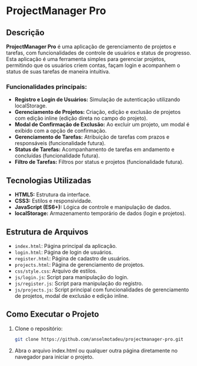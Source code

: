 # ProjectManager Pro

## Descrição

**ProjectManager Pro** é uma aplicação de gerenciamento de projetos e tarefas, com funcionalidades de controle de usuários e status de progresso. Esta aplicação é uma ferramenta simples para gerenciar projetos, permitindo que os usuários criem contas, façam login e acompanhem o status de suas tarefas de maneira intuitiva.

### Funcionalidades principais:

- **Registro e Login de Usuários:** Simulação de autenticação utilizando localStorage.
- **Gerenciamento de Projetos:** Criação, edição e exclusão de projetos com edição inline (edição direta no campo do projeto).
- **Modal de Confirmação de Exclusão:** Ao excluir um projeto, um modal é exibido com a opção de confirmação.
- **Gerenciamento de Tarefas:** Atribuição de tarefas com prazos e responsáveis (funcionalidade futura).
- **Status de Tarefas:** Acompanhamento de tarefas em andamento e concluídas (funcionalidade futura).
- **Filtro de Tarefas:** Filtros por status e projetos (funcionalidade futura).

## Tecnologias Utilizadas

- **HTML5:** Estrutura da interface.
- **CSS3:** Estilos e responsividade.
- **JavaScript (ES6+):** Lógica de controle e manipulação de dados.
- **localStorage:** Armazenamento temporário de dados (login e projetos).

## Estrutura de Arquivos

- `index.html`: Página principal da aplicação.
- `login.html`: Página de login de usuários.
- `register.html`: Página de cadastro de usuários.
- `projects.html`: Página de gerenciamento de projetos.
- `css/style.css`: Arquivo de estilos.
- `js/login.js`: Script para manipulação do login.
- `js/register.js`: Script para manipulação do registro.
- `js/projects.js`: Script principal com funcionalidades de gerenciamento de projetos, modal de exclusão e edição inline.

## Como Executar o Projeto

1. Clone o repositório:

   ```bash
   git clone https://github.com/anselmotadeu/projectmanager-pro.git

   ```

2. Abra o arquivo index.html ou qualquer outra página diretamente no navegador para iniciar o projeto.
